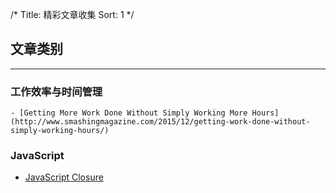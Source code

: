 /*
  Title: 精彩文章收集
  Sort: 1
  */

## 文章类别
----
### 工作效率与时间管理
    - [Getting More Work Done Without Simply Working More Hours](http://www.smashingmagazine.com/2015/12/getting-work-done-without-simply-working-hours/)

### JavaScript
   - [JavaScript Closure](https://medium.com/javascript-scene/master-the-javascript-interview-what-is-a-closure-b2f0d2152b36#.5i98pe1yb)